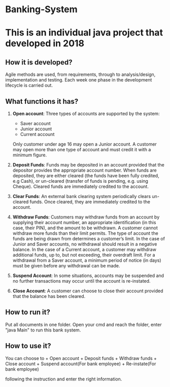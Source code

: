 # Banking-System
This is an individual java project that developed in 2018
=============================

How it is developed?
---
Agile methods are used, from requirements, through to analysis/design, implementation and testing. Each week one phase in the development lifecycle is carried out.

What functions it has? 
-------------------

1. **Open account**: Three types of accounts are supported by the system: 
	+ Saver account
	+ Junior account
	+ Current account

    Only customer under age 16 may open a Junior account. A customer may open more than one type of account 	       and must credit it with a minimum figure.

 2. **Deposit Funds**: Funds may be deposited in an account provided that the depositor provides the appropriate account number. When funds are deposited, they are either cleared (the funds have been fully credited, e.g Cash), or un-cleared (transfer of funds is pending, e.g. using Cheque). Cleared funds are immediately credited to the
account.

3. **Clear Funds**: An external bank clearing system periodically clears un-cleared funds. Once cleared, they are immediately credited to the account.


4. **Withdraw Funds**: Customers may withdraw funds from an account by supplying their account number, an appropriate identification (in this case, their PIN), and the amount to be withdrawn. A customer cannot withdraw more funds than their limit permits. The type of account the funds are being drawn from determines a customer’s limit. In the case of Junior and Saver accounts, no withdrawal should result in a negative balance. In the case of a Current account, a customer may withdraw additional funds, up to, but not exceeding, their overdraft limit. For a withdrawal from a Saver account, a minimum period of notice (in days) must be given before any withdrawal can be made.

5. **Suspend Account**: In some situations, accounts may be suspended and no further transactions may occur until the account is re-instated.

6. **Close Account**: A customer can choose to close their account provided that the balance has been cleared.


How to run it? 
-------------------

Put all documents in one folder. Open your cmd and reach the folder, enter "java Main" to run this bank system.

How to use it?
-------------------

You can choose to 
	+ Open account
	+ Deposit funds
	+ Withdraw funds
	+ Close account
	+ Suspend account(For bank employee)
	+ Re-instate(For bank employee)

following the instruction and enter the right information.
